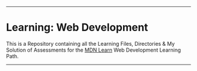 ***
# Learning: Web Development
This is a Repository containing all the Learning Files, Directories & My Solution of Assessments for the [MDN Learn](https://developer.mozilla.org/en-US/docs/Learn) Web Development Learning Path.
***
